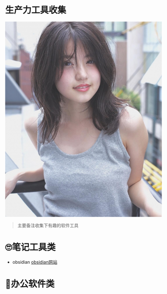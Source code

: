 # 生产力工具收集
![生产力工具](imge/geek-chic/DM_20230208114757_001.jpg "生产力工具")
> 主要备注收集下有趣的软件工具
# :roll_eyes:笔记工具类
- obsidian [obsidian网站](https://obsidian.md/)
# :peach:办公软件类
